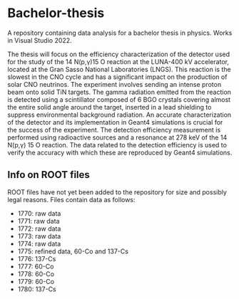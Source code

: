 # Bachelor-thesis
A repository containing data analysis for a bachelor thesis in physics.
Works in Visual Studio 2022. 

The thesis will focus on the efficiency characterization of the detector used for the study of the
14 N(p,γ)15 O reaction at the LUNA-400 kV accelerator, located at the Gran Sasso National Laboratories
(LNGS). This reaction is the slowest in the CNO cycle and has a significant impact on the production of
solar CNO neutrinos. The experiment involves sending an intense proton beam onto solid TiN targets.
The gamma radiation emitted from the reaction is detected using a scintillator composed of 6 BGO
crystals covering almost the entire solid angle around the target, inserted in a lead shielding to
suppress environmental background radiation. An accurate characterization of the detector and its
implementation in Geant4 simulations is crucial for the success of the experiment. The detection
efficiency measurement is performed using radioactive sources and a resonance at 278 keV of the
14 N(p,γ) 15 O reaction. The data related to the detection efficiency is used to verify
the accuracy with which these are reproduced by Geant4 simulations.


## Info on ROOT files
ROOT files have not yet been added to the repository for size and possibly legal reasons. 
Files contain data as follows:

- 1770: raw data
- 1771: raw data
- 1772: raw data
- 1773: raw data
- 1774: raw data
- 1775: refined data, 60-Co and 137-Cs
- 1776: 137-Cs
- 1777: 60-Co
- 1778: 60-Co
- 1779: 60-Co
- 1780: 137-Cs
